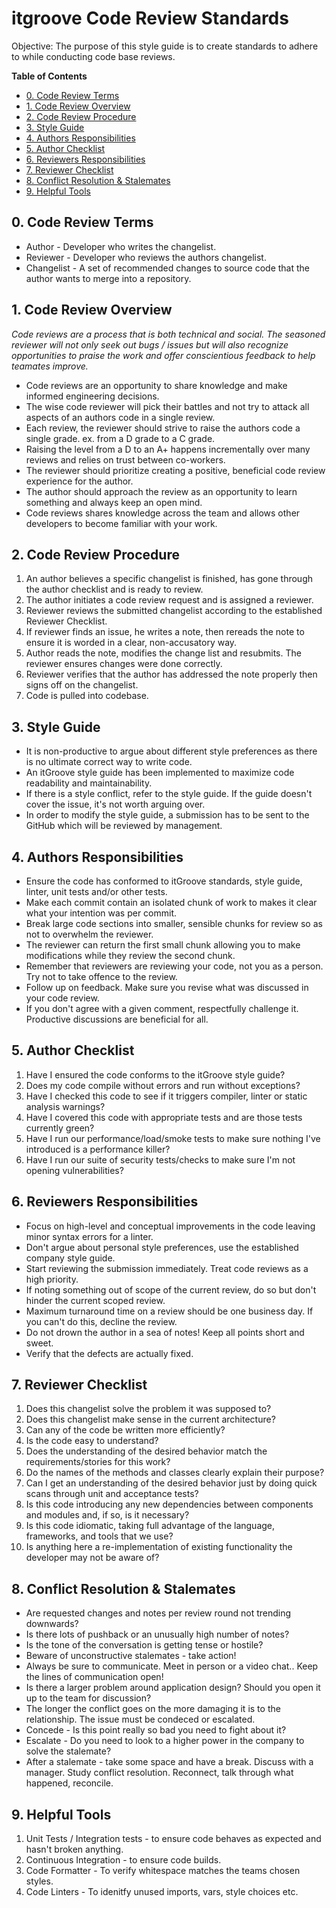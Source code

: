 # itgroove Code Review Standards

Objective: The purpose of this style guide is to create standards to adhere to while conducting code base reviews. 

<!-- START doctoc generated TOC please keep comment here to allow auto update -->
<!-- DON'T EDIT THIS SECTION, INSTEAD RE-RUN doctoc TO UPDATE -->
**Table of Contents**  

- [0. Code Review Terms](#0-code-review-terms)
- [1. Code Review Overview](#1-code-review-overview)
- [2. Code Review Procedure](#2-code-review-procedure)
- [3. Style Guide](#3-style-guide)
- [4. Authors Responsibilities](#4-authors-responsibilities)
- [5. Author Checklist](#5-author-checklist)
- [6. Reviewers Responsibilities](#6-reviewers-responsibilities)
- [7. Reviewer Checklist](#7-reviewer-checklist)
- [8. Conflict Resolution & Stalemates](#8-conflict-resolution--stalemates)
- [9. Helpful Tools](#9-helpful-tools)

<!-- END doctoc generated TOC please keep comment here to allow auto update -->


<!-- Table of contents -->

## 0. Code Review Terms  
* Author - Developer who writes the changelist.
* Reviewer - Developer who reviews the authors changelist.
* Changelist - A set of recommended changes to source code that the author wants to merge into a repository.

## 1. Code Review Overview

*Code reviews are a process that is both technical and social. The seasoned reviewer will not only seek out bugs / issues but will also recognize opportunities to praise the work and offer conscientious feedback to help teamates improve.*

* Code reviews are an opportunity to share knowledge and make informed engineering decisions.
* The wise code reviewer will pick their battles and not try to attack all aspects of an authors code in a single review. 
* Each review, the reviewer should strive to raise the authors code a single grade. ex. from a D grade to a C grade. 
* Raising the level from a D to an A+ happens incrementally over many reviews and relies on trust between co-workers.  
* The reviewer should prioritize creating a positive, beneficial code review experience for the author.
* The author should approach the review as an opportunity to learn something and always keep an open mind.  
* Code reviews shares knowledge across the team and allows other developers to become familiar with your work. 

## 2. Code Review Procedure

1. An author believes a specific changelist is finished, has gone through the author checklist and is ready to review. 
2. The author initiates a code review request and is assigned a reviewer. 
3. Reviewer reviews the submitted changelist according to the established Reviewer Checklist.
4. If reviewer finds an issue, he writes a note, then rereads the note to ensure it is worded in a clear, non-accusatory way.  
5. Author reads the note, modifies the change list and resubmits. The reviewer ensures changes were done correctly.
6. Reviewer verifies that the author has addressed the note properly then signs off on the changelist.  
7. Code is pulled into codebase.

## 3. Style Guide

* It is non-productive to argue about different style preferences as there is no ultimate correct way to write code. 
* An itGroove style guide has been implemented to maximize code readability and maintainability.
* If there is a style conflict, refer to the style guide. If the guide doesn't cover the issue, it's not worth arguing over. 
* In order to modify the style guide, a submission has to be sent to the GitHub which will be reviewed by management. 

## 4. Authors Responsibilities

* Ensure the code has conformed to itGroove standards, style guide, linter, unit tests and/or other tests.
* Make each commit contain an isolated chunk of work to makes it clear what your intention was per commit.  
* Break large code sections into smaller, sensible chunks for review so as not to overwhelm the reviewer.  
* The reviewer can return the first small chunk allowing you to make modifications while they review the second chunk. 
* Remember that reviewers are reviewing your code, not you as a person. Try not to take offence to the review. 
* Follow up on feedback. Make sure you revise what was discussed in your code review.
* If you don't agree with a given comment, respectfully challenge it. Productive discussions are beneficial for all.  

## 5. Author Checklist

1. Have I ensured the code conforms to the itGroove style guide? 
2. Does my code compile without errors and run without exceptions?
3. Have I checked this code to see if it triggers compiler, linter or static analysis warnings?
4. Have I covered this code with appropriate tests and are those tests currently green?
5. Have I run our performance/load/smoke tests to make sure nothing I've introduced is a performance killer?
6. Have I run our suite of security tests/checks to make sure I'm not opening vulnerabilities?

## 6. Reviewers Responsibilities

* Focus on high-level and conceptual improvements in the code leaving minor syntax errors for a linter. 
* Don't argue about personal style preferences, use the established company style guide.
* Start reviewing the submission immediately. Treat code reviews as a high priority.
* If noting something out of scope of the current review, do so but don't hinder the current scoped review. 
* Maximum turnaround time on a review should be one business day. If you can't do this, decline the review. 
* Do not drown the author in a sea of notes! Keep all points short and sweet. 
* Verify that the defects are actually fixed. 

## 7. Reviewer Checklist

1. Does this changelist solve the problem it was supposed to? 
2. Does this changelist make sense in the current architecture?
3. Can any of the code be written more efficiently?
4. Is the code easy to understand?
6. Does the understanding of the desired behavior match the requirements/stories for this work?
7. Do the names of the methods and classes clearly explain their purpose?
8. Can I get an understanding of the desired behavior just by doing quick scans through unit and acceptance tests?
9. Is this code introducing any new dependencies between components and modules and, if so, is it necessary?
10. Is this code idiomatic, taking full advantage of the language, frameworks, and tools that we use?
11. Is anything here a re-implementation of existing functionality the developer may not be aware of?

## 8. Conflict Resolution & Stalemates

* Are requested changes and notes per review round not trending downwards? 
* Is there lots of pushback or an unusually high number of notes?
* Is the tone of the conversation is getting tense or hostile?
* Beware of unconstructive stalemates - take action!  
* Always be sure to communicate. Meet in person or a video chat.. Keep the lines of communication open!
* Is there a larger problem around application design? Should you open it up to the team for discussion? 
* The longer the conflict goes on the more damaging it is to the relationship. The issue must be condeced or escalated.
* Concede - Is this point really so bad you need to fight about it? 
* Escalate - Do you need to look to a higher power in the company to solve the stalemate? 
* After a stalemate - take some space and have a break. Discuss with a manager. Study conflict resolution. Reconnect, talk through what happened, reconcile.  

## 9. Helpful Tools

1. Unit Tests / Integration tests - to ensure code behaves as expected and hasn't broken anything.
2. Continuous Integration - to ensure code builds.
3. Code Formatter - To verify whitespace matches the teams chosen styles.
4. Code Linters - To idenitfy unused imports, vars, style choices etc.  